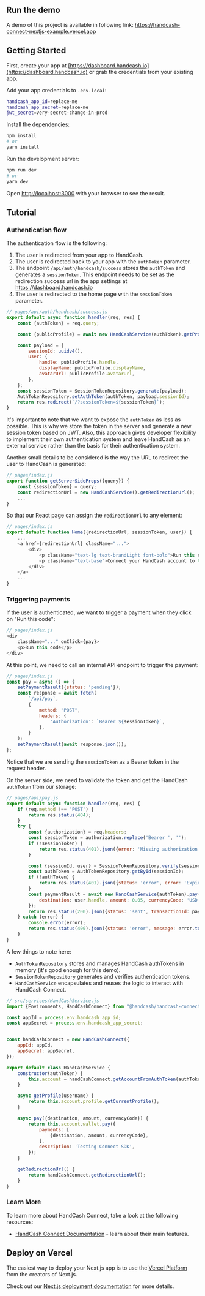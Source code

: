 ## Run the demo

A demo of this project is available in following link: https://handcash-connect-nextjs-example.vercel.app

## Getting Started

First, create your app at [https://dashboard.handcash.io](https://dashboard.handcash.io) or grab the credentials from your existing app.


Add your app credentials to `.env.local`:

```bash
handcash_app_id=replace-me
handcash_app_secret=replace-me
jwt_secret=very-secret-change-in-prod

```

Install the dependencies:
```bash
npm install
# or
yarn install
```

Run the development server:

```bash
npm run dev
# or
yarn dev
```

Open [http://localhost:3000](http://localhost:3000) with your browser to see the result.

## Tutorial

### Authentication flow

The authentication flow is the following:
1) The user is redirected from your app to HandCash.
2) The user is redirected back to your app with the `authToken` parameter.
3) The endpoint `/api/auth/handcash/success` stores the `authToken` and generates a `sessionToken`. This endpoint needs to be set as the redirection success url in the app settings at  https://dashboard.handcash.io 
4) The user is redirected to the home page with the `sessionToken` parameter.

```javascript
// pages/api/auth/handcash/success.js
export default async function handler(req, res) {
    const {authToken} = req.query;

    const {publicProfile} = await new HandCashService(authToken).getProfile();

    const payload = {
        sessionId: uuidv4(),
        user: {
            handle: publicProfile.handle,
            displayName: publicProfile.displayName,
            avatarUrl: publicProfile.avatarUrl,
        },
    };
    const sessionToken = SessionTokenRepository.generate(payload);
    AuthTokenRepository.setAuthToken(authToken, payload.sessionId);
    return res.redirect(`/?sessionToken=${sessionToken}`);
}
```

It's important to note that we want to expose the `authToken` as less as possible. This is why we store the token in the server and generate a new session token based on JWT. Also, this approach gives developer flexibility to implement their own authentication system and leave HandCash as an external service rather than the basis for their authentication system.

Another small details to be considered is the way the URL to redirect the user to HandCash is generated:
```javascript
// pages/index.js
export function getServerSideProps({query}) {
    const {sessionToken} = query;
    const redirectionUrl = new HandCashService().getRedirectionUrl();
    ...
}
```

So that our React page can assign the `redirectionUrl` to any element:
```javascript
// pages/index.js
export default function Home({redirectionUrl, sessionToken, user}) {
    ...
    <a href={redirectionUrl} className="...">
        <div>
            <p className="text-lg text-brandLight font-bold">Run this code</p>
            <p className="text-base">Connect your HandCash account to this app to run the code below</p>
        </div>
    </a>
    ...
}
```

### Triggering payments
If the user is authenticated, we want to trigger a payment when they click on "Run this code":
```javascript
// pages/index.js
<div
    className="..." onClick={pay}>
    <p>Run this code</p>
</div>
```

At this point, we need to call an internal API endpoint to trigger the payment:
```javascript
// pages/index.js
const pay = async () => {
    setPaymentResult({status: 'pending'});
    const response = await fetch(
        `/api/pay`,
        {
            method: "POST",
            headers: {
                'Authorization': `Bearer ${sessionToken}`,
            },
        }
    );
    setPaymentResult(await response.json());
};
```
Notice that we are sending the `sessionToken` as a Bearer token in the request header.

On the server side, we need to validate the token and get the HandCash `authToken` from our storage:
```javascript
// pages/api/pay.js
export default async function handler(req, res) {
    if (req.method !== 'POST') {
        return res.status(404);
    }
    try {
        const {authorization} = req.headers;
        const sessionToken = authorization.replace('Bearer ', '');
        if (!sessionToken) {
            return res.status(401).json({error: 'Missing authorization.'});
        }

        const {sessionId, user} = SessionTokenRepository.verify(sessionToken);
        const authToken = AuthTokenRepository.getById(sessionId);
        if (!authToken) {
            return res.status(401).json({status: 'error', error: 'Expired authorization.'});
        }
        const paymentResult = await new HandCashService(authToken).pay({
            destination: user.handle, amount: 0.05, currencyCode: 'USD'
        });
        return res.status(200).json({status: 'sent', transactionId: paymentResult.transactionId});
    } catch (error) {
        console.error(error);
        return res.status(400).json({status: 'error', message: error.toString()});
    }
}
```
A few things to note here:
- `AuthTokenRepository` stores and manages HandCash authTokens in memory (it's good enough for this demo).
- `SessionTokenRepository` generates and verifies authentication tokens.
- `HandCashService` encapsulates and reuses the logic to interact with HandCash Connect.

```javascript
// src/services/HandCashService.js
import {Environments, HandCashConnect} from "@handcash/handcash-connect";

const appId = process.env.handcash_app_id;
const appSecret = process.env.handcash_app_secret;


const handCashConnect = new HandCashConnect({
    appId: appId,
    appSecret: appSecret,
});

export default class HandCashService {
    constructor(authToken) {
        this.account = handCashConnect.getAccountFromAuthToken(authToken);
    }

    async getProfile(username) {
        return this.account.profile.getCurrentProfile();
    }

    async pay({destination, amount, currencyCode}) {
        return this.account.wallet.pay({
            payments: [
                {destination, amount, currencyCode},
            ],
            description: 'Testing Connect SDK',
        });
    }

    getRedirectionUrl() {
        return handCashConnect.getRedirectionUrl();
    }
}
```

### Learn More

To learn more about HandCash Connect, take a look at the following resources:

- [HandCash Connect Documentation](https://docs.handcash.io/docs/overview-1) - learn about their main features.

## Deploy on Vercel

The easiest way to deploy your Next.js app is to use the [Vercel Platform](https://vercel.com/new) from the creators of Next.js.

Check out our [Next.js deployment documentation](https://nextjs.org/docs/deployment) for more details.
